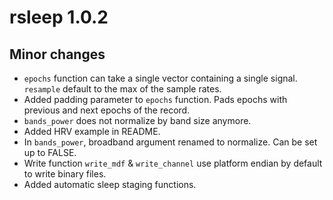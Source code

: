 # rsleep 1.0.2

## Minor changes

  * `epochs` function can take a single vector containing a single signal. `resample` default to the max of the sample rates.
  * Added padding parameter to `epochs` function. Pads epochs with previous and next epochs of the record.
  * `bands_power` does not normalize by band size anymore.
  * Added HRV example in README.
  * In `bands_power`, broadband argument renamed to normalize. Can be set up to FALSE.
  * Write function `write_mdf` & `write_channel` use platform endian by default to write binary files.
  * Added automatic sleep staging functions.
